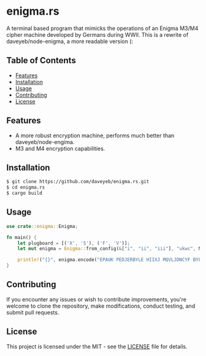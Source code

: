 # enigma.rs

A terminal based program that mimicks the operations of an Enigma M3/M4 cipher machine developed by Germans during WWII. This is a rewrite of daveyeb/node-enigma, a more readable version (:

## Table of Contents

- [Features](#features)
- [Installation](#installation)
- [Usage](#usage)
- [Contributing](#contributing)
- [License](#license)

## Features

- A more robust encryption machine, performs much better than daveyeb/node-engima.
- M3 and M4 encryption capabilities.

## Installation

```sh
$ git clone https://github.com/daveyeb/enigma.rs.git
$ cd enigma.rs
$ cargo build
```
## Usage

```rust 
use crate::enigma::Enigma;

fn main() {
    let plugboard = [('X', 'S'), ('F', 'V')];
    let mut enigma = Enigma::from_config(&["i", "ii", "iii"], "ukwc", None, Some(&plugboard));

    println!("{}", enigma.encode("EPAUK PEDJERBYLE HIIXJ MQVLJDNCYF BYLUZ QMVGOVQXXC JFGOF CWJEEMPWUZ GFWLF ZMUBHZRWXQ GDAWH KCIAUIJSWO CGSRH NRFKQPDHLT QYLBE FRGMLQEJMB NOUYD JBYITCVNMM KGGIP VYMVGSCFHN"))
}

```

## Contributing

If you encounter any issues or wish to contribute improvements, you're welcome to clone the repository, make modifications, conduct testing, and submit pull requests.

## License 

This project is licensed under the MIT - see the [LICENSE](/LICENSE) file for details.
